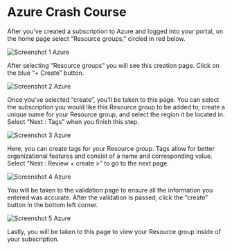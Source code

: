 # Azure Crash Course

After you’ve created a subscription to Azure and logged into your portal, on the home page select “Resource groups,” circled in red below.

![Screenshot 1 Azure](https://github.com/user-attachments/assets/6478e636-6842-4093-af7c-0c20af57ab50)

After selecting “Resource groups” you will see this creation page. Click on the blue “+ Create” button. 

![Screenshot 2 Azure](https://github.com/user-attachments/assets/fb598430-7e33-4516-b02b-8b53d21a17bc)

Once you’ve selected “create”, you’ll be taken to this page. You can select the subscription you would like this Resource group to be added to, create a unique name for your Resource group, and select the region it be located in. Select “Next : Tags” when you finish this step.

![Screenshot 3 Azure](https://github.com/user-attachments/assets/242762cb-396d-40a8-870c-ca68f96b2a40)

Here, you can create tags for your Resource group. Tags allow for better organizational features and consist of a name and corresponding value. Select “Next : Review + create >” to go to the next page.

![Screenshot 4 Azure](https://github.com/user-attachments/assets/8b2a5bc3-1888-4426-9750-33a733b7ede1)

You will be taken to the validation page to ensure all the information you entered was accurate. After the validation is passed, click the “create” button in the bottom left corner.

![Screenshot 5 Azure](https://github.com/user-attachments/assets/59a5e07c-5566-4aa1-95c7-fbe7652ea2a8)

Lastly, you will be taken to this page to view your Resource group inside of your subscription.
